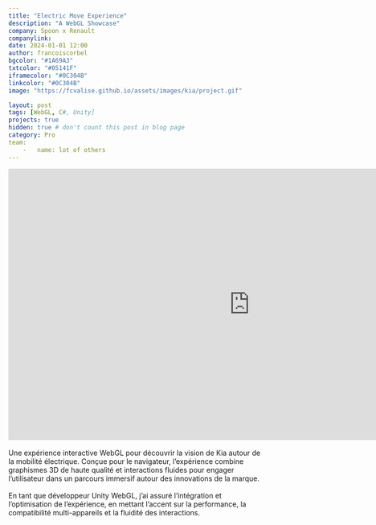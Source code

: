 ```yaml
---
title: "Electric Move Experience"
description: "A WebGL Showcase"
company: Spoon x Renault
companylink: 
date: 2024-01-01 12:00
author: francoiscorbel
bgcolor: "#1A69A3"
txtcolor: "#05141F"
iframecolor: "#0C304B"
linkcolor: "#0C304B"
image: "https://fcvalise.github.io/assets/images/kia/project.gif"

layout: post
tags: [WebGL, C#, Unity]
projects: true
hidden: true # don't count this post in blog page
category: Pro
team:
    -   name: lot of others
---
```

<iframe src="https://electric-move-experience.kia.fr/" width="960" height="540" style="border: none;" allowfullscreen></iframe>

<div class="text justify general-margin">
<br>
Une expérience interactive WebGL pour découvrir la vision de Kia autour de la mobilité électrique. Conçue pour le navigateur, l’expérience combine graphismes 3D de haute qualité et interactions fluides pour engager l’utilisateur dans un parcours immersif autour des innovations de la marque.
<br>

</div>

<div class="text justify general-margin">
<br>
En tant que développeur Unity WebGL, j’ai assuré l’intégration et l’optimisation de l’expérience, en mettant l’accent sur la performance, la compatibilité multi-appareils et la fluidité des interactions.
<br>

</div>
